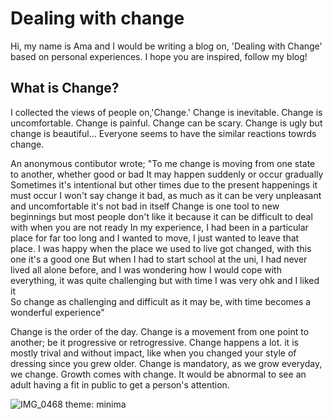 # Dealing with change
Hi, my name is Ama and I would be writing a blog on, 'Dealing with Change' based on personal experiences.
I hope you are inspired, follow my blog!
## What is Change?
I collected the views of people on,'Change.'
Change is inevitable. 
Change is uncomfortable. 
Change is painful.
Change can be scary. 
Change is ugly but change is beautiful...
Everyone seems to have the similar reactions towrds change.

An anonymous contibutor wrote;
"To me change is moving from one state to another, whether good or bad
It may happen suddenly or occur gradually 
Sometimes it's intentional but other times due to the present happenings it must occur 
I won't say change it bad, as much as it can be very unpleasant and uncomfortable it's not bad in itself
Change is one tool to new beginnings but most people don't like it because it can be difficult to deal with when you are not ready 
In my experience, I had been in a particular place for far too long and I wanted to move, I just wanted to leave that place. I was happy when the place we used to  live got changed, with this one it's a good one 
But when I had to start school at the uni, I had never lived all alone before, and I was wondering how I would cope with everything,
 it was quite challenging but with time I was very ohk and I liked it  
So change as challenging and difficult as it may be, with time becomes a wonderful experience"

Change is the order of the day. Change is a movement from one point to another; be it progressive or retrogressive. Change happens a lot. it is mostly trival and without impact, like when you changed your style of dressing since you grew older. Change is mandatory, as we grow everyday, we change. Growth comes with change. It would be abnormal to see an adult having a fit in public to get a person's attention.

![IMG_0468](https://github.com/23W-GBAC/AmaAdusei/assets/148862738/8396e6db-d092-4e45-a4b8-76cf8e122493)
theme: minima
